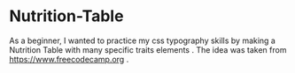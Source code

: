 # Nutrition-Table

As a beginner, I wanted to practice my css typography skills by making a Nutrition Table with many specific traits elements . The idea was taken from https://www.freecodecamp.org .
